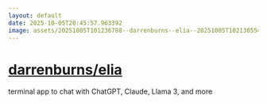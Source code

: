 ```yaml
---
layout: default
date: 2025-10-05T20:45:57.963392
image: assets/20251005T101236788--darrenburns--elia--20251005T102130554--cropped.png
---
```


# [darrenburns/elia](https://github.com/darrenburns/elia)

terminal app to chat with ChatGPT, Claude, Llama 3, and more
